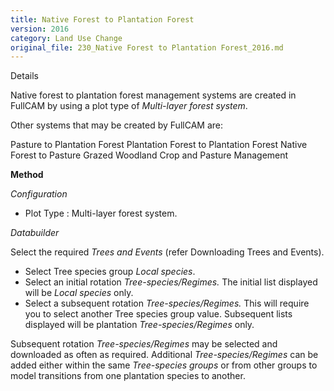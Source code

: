 ```yaml
---
title: Native Forest to Plantation Forest
version: 2016
category: Land Use Change
original_file: 230_Native Forest to Plantation Forest_2016.md
---
```


Details

Native forest to plantation forest management systems are created in
FullCAM by using a plot type of *Multi-layer forest system*.

Other systems that may be created by FullCAM are:

Pasture to Plantation
Forest
Plantation Forest to Plantation
Forest
Native Forest to Pasture
Grazed Woodland
Crop and Pasture Management

**Method**

*Configuration*

- Plot Type : Multi-layer forest system.

*Databuilder*

Select the required *Trees and Events* (refer Downloading Trees and
Events).

- Select Tree species group *Local species*.
- Select an initial rotation *Tree-species/Regimes.* The initial list
  displayed will be *Local species* only.
- Select a subsequent rotation *Tree-species/Regimes.* This will require
  you to select another Tree species group value. Subsequent lists
  displayed will be plantation *Tree-species/Regimes* only.

Subsequent rotation *Tree-species/Regimes* may be selected and
downloaded as often as required. Additional *Tree-species/Regimes* can
be added either within the same *Tree-species groups* or from other
groups to model transitions from one plantation species to another.